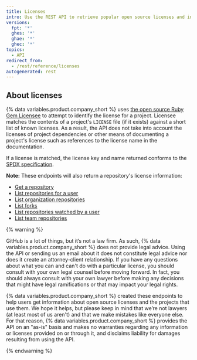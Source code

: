 ```yaml
---
title: Licenses
intro: Use the REST API to retrieve popular open source licenses and information about a particular project's license file.
versions:
  fpt: '*'
  ghes: '*'
  ghae: '*'
  ghec: '*'
topics:
  - API
redirect_from:
  - /rest/reference/licenses
autogenerated: rest
---
```


## About licenses

{% data variables.product.company_short %} uses [the open source Ruby Gem Licensee](https://github.com/benbalter/licensee) to attempt to identify the license for a project. Licensee matches the contents of a project's `LICENSE` file (if it exists) against a short list of known licenses. As a result, the API does not take into account the licenses of project dependencies or other means of documenting a project's license such as references to the license name in the documentation.

If a license is matched, the license key and name returned conforms to the [SPDX specification](https://spdx.org/).

**Note:** These endpoints will also return a repository's license information:

- [Get a repository](/rest/repos#get-a-repository)
- [List repositories for a user](/rest/repos#list-repositories-for-a-user)
- [List organization repositories](/rest/repos#list-organization-repositories)
- [List forks](/rest/repos#list-forks)
- [List repositories watched by a user](/rest/activity#list-repositories-watched-by-a-user)
- [List team repositories](/rest/teams#list-team-repositories)

{% warning %}

GitHub is a lot of things, but it’s not a law firm. As such, {% data variables.product.company_short %} does not provide legal advice. Using the API or sending us an email about it does not constitute legal advice nor does it create an attorney-client relationship. If you have any questions about what you can and can't do with a particular license, you should consult with your own legal counsel before moving forward. In fact, you should always consult with your own lawyer before making any decisions that might have legal ramifications or that may impact your legal rights.

{% data variables.product.company_short %} created these endpoints to help users get information about open source licenses and the projects that use them. We hope it helps, but please keep in mind that we’re not lawyers (at least most of us aren't) and that we make mistakes like everyone else. For that reason, {% data variables.product.company_short %} provides the API on an "as-is" basis and makes no warranties regarding any information or licenses provided on or through it, and disclaims liability for damages resulting from using the API.

{% endwarning %}


<!-- Content after this section is automatically generated -->
